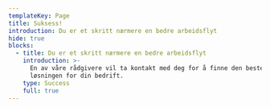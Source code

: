 ```yaml
---
templateKey: Page
title: Suksess!
introduction: Du er et skritt nærmere en bedre arbeidsflyt
hide: true
blocks:
  - title: Du er et skritt nærmere en bedre arbeidsflyt
    introduction: >-
      En av våre rådgivere vil ta kontakt med deg for å finne den beste
      løsningen for din bedrift.
    type: Success
    full: true
---
```


